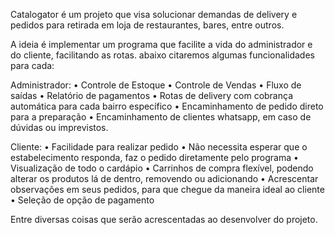 Catalogator é um projeto que visa solucionar demandas de delivery e pedidos para retirada em loja de restaurantes, bares, entre outros.

A ideia é implementar um programa que facilite a vida do administrador e do cliente,
facilitando as rotas. abaixo citaremos algumas funcionalidades para cada:

Administrador:
    • Controle de Estoque
    • Controle de Vendas
    • Fluxo de saídas
    • Relatório de pagamentos
    • Rotas de delivery com cobrança automática para cada bairro específico
    • Encaminhamento de pedido direto para a preparação
    • Encaminhamento de clientes whatsapp, em caso de dúvidas ou imprevistos.

Cliente:
    • Facilidade para realizar pedido
    • Não necessita esperar que o estabelecimento responda, faz o pedido diretamente pelo programa
    • Visualização de todo o cardápio
    • Carrinhos de compra flexível, podendo alterar os produtos lá de dentro, removendo ou adicionando
    • Acrescentar observações em seus pedidos, para que chegue da maneira ideal ao cliente
    • Seleção de opção de pagamento

Entre diversas coisas que serão acrescentadas ao desenvolver do projeto.
